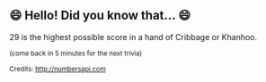 ## :smile: Hello! Did you know that... :smile:
29 is the highest possible score in a hand of Cribbage or Khanhoo.

<sup>(come back in 5 minutes for the next trivia)</sup>


<sup>Credits: http://numbersapi.com</sup>
